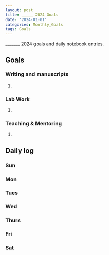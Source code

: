 ```yaml
---
layout: post
title: _____ 2024 Goals
date: '2024-01-01'
categories: Monthly_Goals
tags: Goals
---
```


_______ 2024 goals and daily notebook entries.

## Goals  

### Writing and manuscripts 

1. 

### Lab Work 

1. 

### Teaching & Mentoring 

1. 

## Daily log 

### Sun 

### Mon 

### Tues 
  
### Wed 
  
### Thurs 
  
### Fri 

### Sat 
